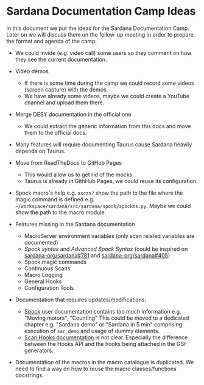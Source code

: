 # Sardana Documentation Camp Ideas

In this document we put the ideas for the Sardana Documentation Camp. Later 
on we will discuss them on the follow-up meeting in order to prepare the format 
and agenda of the camp.

* We could invide (e.g. video call) some users so they comment on how they see
the current documentation.

* Video demos
    * If there is some time during the camp we could record some videos 
    (screen capture) with the demos.
    * We have already some videos, maybe we could create a YouTube 
    channel and upload them there.
    
* Merge DESY documentation in the official one
    * We could extract the generic information from this docs and move them 
    to the official docs.

* Many features will require documenting Taurus cause Sardana heavily 
depends on Taurus.

* Move from ReadTheDocs to GitHub Pages
    * This would allow us to get rid of the mocks.
    * Taurus is already in GithHub Pages, we could reuse its configuration.

* Spock macro's help e.g. `ascan?` show the path to the file where the magic
command is defined e.g. `~/workspace/sardana/src/sardana/spock/spockms.py`.
Maybe we could show the path to the macro module.
    
* Features missing in the Sardana documentation
    * MacroServer environment variables (only scan related variables are 
    documented)
    * _Spock syntax_ and _Advanced Spock Syntax_ (could be inspired on
    [sardana-org/sardana#781](https://github.com/sardana-org/sardana/pull/781) and
    [sardana-org/sardana#405](https://github.com/sardana-org/sardana/pull/405))
    * Spock magic commands
    * Continuous Scans
    * Macro Logging
    * General Hooks
    * Configuration Tools

* Documentation that requires updates/modifications:
    * [Spock](http://www.sardana-controls.org/en/latest/users/spock.html) user
    documentation contains too much information e.g. "Moving motors", "Counting"
    This could be moved to a dedicated chapter e.g. "Sardana demo" or
    "Sardana in 5 min" comprising execution of `sar_demo` and usage of dummy elements.
    * [Scan Hooks documentation](http://www.sardana-controls.org/en/latest/devel/howto_macros/scan_framework.html#hooks-support-in-scans) is not clear. Especially the difference between the Hooks API
    and the hooks being attached in the GSF generators.

* Documentation of the macros in the macro catalogue is duplicated. We need 
to find a way on how to reuse the macro classes/functions docstrings. 
